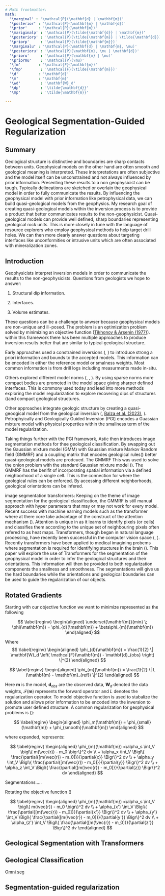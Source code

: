 ```yaml
---
# Math frontmatter:
math:
  '\marginal' : '\mathcal{P}(\mathbf{d} | \mathbf{m})'
  '\posterior' : '\mathcal{P}(\mathbf{m} | \mathbf{d})'
  '\prior'     : '\mathcal{P}(\mathbf{m})'
  '\mariginalp' : '\mathcal{P}(\tilde{\mathbf{d}} | \mathbf{m})'
  '\posteriorp' : '\mathcal{P}(\tilde{\mathbf{m}} | \tilde{\mathbf{d}})'
  '\priorp'     : '\mathcal{P}(\tilde{\mathbf{m}})'
  '\marginalu' : '\mathcal{P}(\mathbf{d} | \mathbf{m}, \mu)'
  '\posterioru' : '\mathcal{P}(\mathbf{m}, \mu | \mathbf{d})'
  '\prioru'     : '\mathcal{P}(\mathbf{m} | \mu)'
  '\priormu'    : '\mathcal{P}(\mu)'
  '\fm'        : '\mathcal{F}(\mathbf{m})'
  '\fmp'        : '\mathcal{F}(\tilde{\mathbf{m}})'
  '\d'         : '\mathbf{d}'
  '\m'         : '\mathbf{m}'
  '\wd'         : '\mathbf{W}_d'
  '\dp'         : '\tilde{\mathbf{d}}'
  '\mp'         : '\tilde{\mathbf{m}}'

---
```


# Geological Segmentation-Guided Regularization

## Summary

Geological structure is distinctive and boundaries are sharp contacts between units. Geophysical models on the other hand are often smooth and geological meaning is interpreted. These interpretations are often subjective and the model itself can be unconstrained and not always influenced by prior information. Presenting these results to a non geophysicist can be tough. Typically delineations are sketched or overlain the geophysical model in order to fully communicate the results. By influencing the geophysical model with prior information like petrophysical data, we can build quasi-geological models from the geophysics. My research goal of creating quasi-geological models within the inversion process is to provide a product that better communicates results to the non-geophysicist. Quasi-geological models can provide well defined, sharp boundaries representing geological rock units. This is more closely in tune with the language of resource explorers who employ geophysical methods to help target drill holes. We can then more clearly answer questions about targeting interfaces like unconformities or intrusive units which are often associated with mineralization zones.


## Introduction

Geophysicists interpret inversion models in order to communicate the results to the non-geophysicists. Questions from geologists we hope to answer:

1) Structural dip information.

2) Interfaces. 

3) Volume estimates.

These questions can be a challenge to anwser because geophysical models are non-unique and ill-posed. The problem is an optimization problem solved by minimizing an objective function ([Tikhonov & Arsenin (1977)](https://www.scirp.org/(S(351jmbntvnsjt1aadkozje))/reference/referencespapers.aspx?referenceid=1111962)). within this framework there has been multiple approaches to produce inversion results better that are similar to typical geological structure. 

Early approaches used a constrained inversions ([](https://dx.doi.org/10.14288/1.0052682), [](https://dx.doi.org/10.14288/1.0052390)) to introduce strong a priori information and bounds to the accepted models. This information can be encoded in either the reference model or smalness weights. Most common information is from drill logs including measurments made in-situ.  

Others explored different model norms ([](10.1093/gji/ggu067), [](10.1093/gji/ggz156), [](https://doi.org/10.1111/1365-2478.13063)). By using sparse norms more compact bodies are promoted in the model space giving sharper defined interfaces. This is commony used today and lead into more methods exploring the model regularization to explore recovering dips of structures ([](https://doi.org/10.1111/1365-2478.13417))and compact geological structures.

Other approaches integrate geologic structure by creating a quasi-geoogical model from the geological inversion ([](10.1093/gji/ggz389), [Balza et al. (2023)](https://ui.adsabs.harvard.edu/abs/2022AGUFMNS34B..01B), [](10.1190/INT-2019-0272.1)). Petrophyically and Geologically Guided Inversion (PGI) encodes a Guassian mixture model with physical properties within the smallness term of the model regularization.

Taking things further with the PGI framework, Astic then introduces image segmentation methods for thee geological classification. By swapping out the Gaussian mixture model (GMM) with Gaussian mixture Markov Random field (GMMRF) and a coupling matrix that encodes geological rules([](10.1190/segam2021-3583615.1)) better quasi-geological models are prodcued. The GMMRF This was used to solve the onion problem with the standard Gaussian mixture model ([](https://doi.org/10.14288/1.0394725)). The GMMRF has the benifit of incorporating spatial information via a defined neighborhood of a single cell. This is the connection for where the geological rules can be enforced. By accessing different neighborhoods, geological orientations can be infered.

image segmentation transformers:
Keeping on the theme of image segmentation for the geological classification, the GMMRF is still manual approach with hyper parameters that may or may not work for every model. Recent success with machine earning models such as the transformer where at there core take advantage of the construct of the attention mechanism ([](https://doi.org/10.48550/arXiv.1706.03762)). Attention is unique in as it learns to identify pixels (or cells) and classifies them according to the unique set of neighbouring pixels often refered to as heat maps. Transformers, though began in natural language processing, have recently been successful in the computer vision space ([](https://doi.org/10.48550/arXiv.2010.11929), [](https://doi.org/10.48550/arXiv.2304.02643)). Recently transformers have been applied to medical imagining probems where segmentation is required for identifying stuctures in the brain ([](https://doi.org/10.48550/arXiv.2306.11730)). This paper will explore the use of Transformers for the segmentation of the geophysical model in order to infer the geological structures and their orientations. This information will then be provided to both regularization components the smallness and smoothness. The segmentations will give us the hard boundaries while the orientations and geological boundaries can be used to guide the regularization of our objects. 


## Rotated Gradients

Starting with our objective function we want to minimize represented as the following

$$
\label{reginv}
\begin{aligned}
\underset{\mathbf{m}}{min} \; \phi(\mathbf{m}) = \phi_{d}(\mathbf{m}) + \beta\phi_{m}(\mathbf{m})
\end{aligned}
$$

Where
$$
\label{reginv}
\begin{aligned}
\phi_{d}(\mathbf{m}) = \frac{1}{2} \| \mathbf{W}_d \left( \mathcal{F}(\mathbf{m}) - \mathbf{d}_{obs} \right) \|^{2}
\end{aligned}
$$

$$
\label{reginv}
\begin{aligned}
\phi_{m}(\mathbf{m}) = \frac{1}{2} \| L (\mathbf{m} - \mathbf{m}_{ref}) \|^{2}
\end{aligned}
$$

Here $\mathbf{m}$ is the model, $\mathbf{d}_{obs}$ are the observed data, $\mathbf{W}_d$ denoted the data weights, $\mathcal{F}(\mathbf{m})$ represents the forward operator and $L$ denotes the regularization operator. To model objective function is used to stabalize the solution and allows prior information to be encoded into the inversion to promote user defined structure. A common regularization for geophysical problems is ([](https://doi.org/10.1190/1.1443692)):

$$
\label{reginv}
\begin{aligned}
\phi_m(\mathbf{m}) = \phi_{small}(\mathbf{m}) + \phi_{smooth}(\mathbf{m})
\end{aligned}
$$

where expanded, represents:

$$
\label{reginv}
\begin{aligned}
\phi_{m}(\mathbf{m}) =\alpha_s \int_V \bigl\{ m(\vec{r}) - m_0 \bigr\}^2 dv \\ + \alpha_x \int_V \Bigl\{ \frac{\partial{[m(\vec{r}) - m_0]}}{\partial{x}} \Bigr\}^2 dv \\ + \alpha_y \int_V \Bigl\{ \frac{\partial{[m(\vec{r}) - m_0]}}{\partial{y}} \Bigr\}^2 dv \\ + \alpha_z \int_V \Bigl\{ \frac{\partial{[m(\vec{r}) - m_0]}}{\partial{z}} \Bigr\}^2 dv
\end{aligned}
$$

Segmentations.....


Rotating the objective function ([](https://doi.org/10.1190/1.1444705))

$$
\label{reginv}
\begin{aligned}
\phi_{m}(\mathbf{m}) =\alpha_s \int_V \bigl\{ m(\vec{r}) - m_0 \bigr\}^2 dv \\ + \alpha_{x'} \int_V \Bigl\{ \frac{\partial{[m(\vec{r}) - m_0]}}{\partial{x'}} \Bigr\}^2 dv \\ + \alpha_{y'} \int_V \Bigl\{ \frac{\partial{[m(\vec{r}) - m_0]}}{\partial{y'}} \Bigr\}^2 dv \\ + \alpha_{z'} \int_V \Bigl\{ \frac{\partial{[m(\vec{r}) - m_0]}}{\partial{z'}} \Bigr\}^2 dv
\end{aligned}
$$

## Geological Segmentation with Transformers

## Geological Classification

[Omni seg](http://arxiv.org/abs/2311.11666)

## Segmentation-guided regularization